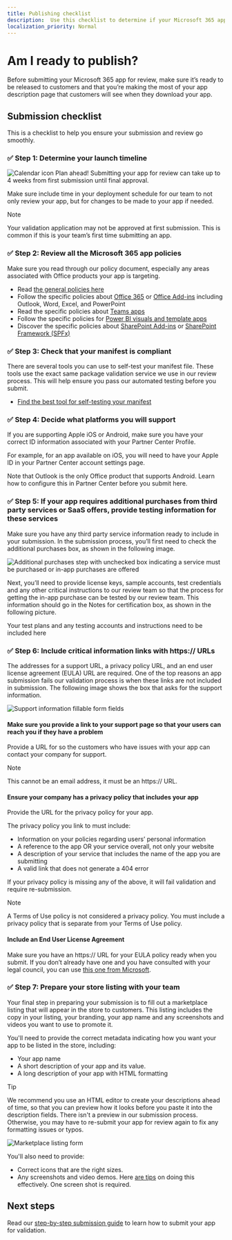 ```yaml
---
title: Publishing checklist 
description:  Use this checklist to determine if your Microsoft 365 app is ready to be published. 
localization_priority: Normal
---
```


# Am I ready to publish?

Before submitting your Microsoft 365 app for review, make sure it’s ready to be released to customers and that you’re making the most of your app description page that customers will see when they download your app.

## Submission checklist

This is a checklist to help you ensure your submission and review go smoothly.

### ✅ Step 1: Determine your launch timeline

![Calendar icon](./images/new/calendar.png) Plan ahead! Submitting your app for review can take up to 4 weeks from first submission until final approval.

Make sure include time in your deployment schedule for our team to not only review your app, but for changes to be made to your app if needed.

>[!NOTE]
> Your validation application may not be approved at first submission. This is common if this is your team’s first time submitting an app.

### ✅ Step 2: Review all the Microsoft 365 app policies

Make sure you read through our policy document, especially any areas associated with Office products your app is targeting.

- Read [the general policies here](https://docs.microsoft.com/legal/marketplace/certification-policies)
- Follow the specific policies about [Office 365](https://docs.microsoft.com/legal/marketplace/certification-policies#1100-office-365) or [Office Add-ins](https://docs.microsoft.com/legal/marketplace/certification-policies#1120-office-add-ins) including Outlook, Word, Excel, and PowerPoint
- Read the specific policies about [Teams apps](https://docs.microsoft.com/legal/marketplace/certification-policies#1140-teams)
- Follow the specific policies for [Power BI visuals and template apps](https://docs.microsoft.com/legal/marketplace/certification-policies#1180-power-bi-visuals)
- Discover the specific policies about [SharePoint Add-ins](https://docs.microsoft.com/legal/marketplace/certification-policies#1160-sharepoint) or [SharePoint Framework (SPFx)](https://docs.microsoft.com/legal/marketplace/certification-policies#1170-sharepoint-framework-solutions)

### ✅ Step 3: Check that your manifest is compliant

There are several tools you can use to self-test your manifest file. These tools use the exact same package validation service we use in our review process. This will help ensure you pass our automated testing before you submit.

- [Find the best tool for self-testing your manifest](https://docs.microsoft.com/office/dev/add-ins/testing/troubleshoot-manifest#:~:text=%20To%20use%20a%20command-line%20XML%20schema%20validation,and%20replace%20XML_FILE%20with%20the%20path...%20More%20)

### ✅ Step 4: Decide what platforms you will support

If you are supporting Apple iOS or Android, make sure you have your correct ID information associated with your Partner Center Profile.

For example, for an app available on iOS, you will need to have your Apple ID in your Partner Center account settings page.

Note that Outlook is the only Office product that supports Android. Learn how to configure this in Partner Center before you submit here.

### ✅ Step 5: If your app requires additional purchases from third party services or SaaS offers, provide testing information for these services

Make sure you have any third party service information ready to include in your submission. In the submission process, you’ll first need to check the additional purchases box, as shown in the following image.

![Additional purchases step with unchecked box indicating a service must be purchased or in-app purchases are offered](./images/new/additional-purchases.png)

Next, you’ll need to provide license keys, sample accounts, test credentials and any other critical instructions to our review team so that the process for getting the in-app purchase can be tested by our review team. This information should go in the Notes for certification box, as shown in the following picture.

Your test plans and any testing accounts and instructions need to be included here

### ✅ Step 6: Include critical information links with https:// URLs

The addresses for a support URL, a privacy policy URL, and an end user license agreement (EULA) URL  are required. One of the top reasons an app submission fails our validation process is when these links are not included in submission. The following image shows the box that asks for the support information.

![Support information fillable form fields](./images/new/step-5-b-validation.jpg)

#### Make sure you provide a link to your support page so that your users can reach you if they have a problem

Provide a URL for so the customers who have issues with your app can contact your company for support.

> [!NOTE]
> This cannot be an email address, it must be an https:// URL.

#### Ensure your company has a privacy policy that includes your app

Provide the URL for the privacy policy for your app.

The privacy policy you link to must include:

- Information on your policies regarding users’ personal information
- A reference to the app OR your service overall, not only your website
- A description of your service that includes the name of the app you are submitting
- A valid link that does not generate a 404 error

If your privacy policy is missing any of the above, it will fail validation and require re-submission.

>[!NOTE]
> A Terms of Use policy is not considered a privacy policy. You must include a privacy policy that is separate from your Terms of Use policy.

#### Include an End User License Agreement

Make sure you have an https:// URL for your EULA policy ready when you submit. If you don’t already have one and you have consulted with your legal council, you can use [this one from Microsoft](https://support.office.com/client/61994a3b-2c87-41c4-a88d-a6455efa362d). 

### ✅ Step 7: Prepare your store listing with your team

Your final step in preparing your submission is to fill out a marketplace listing that will appear in the store to customers. This listing includes the copy in your listing, your branding, your app name and any screenshots and videos you want to use to promote it.

You'll need to provide the correct metadata indicating how you want your app to be listed in the store, including:

- Your app name
- A short description of your app and its value.
- A long description of your app with HTML formatting

>[!TIP]
> We recommend you use an HTML editor to create your descriptions ahead of time, so that you can preview how it looks before you paste it into the description fields. There isn't a preview in our submission process. Otherwise, you may have to re-submit your app for review again to fix any formatting issues or typos.

![Marketplace listing form](./images/new/step-7-marketplace-listing.png)

You'll also need to provide:

- Correct icons that are the right sizes.
- Any screenshots and video demos. Here [are tips](https://docs.microsoft.com/office/dev/store/craft-effective-appsource-store-images) on doing this effectively. One screen shot is required.  

## Next steps

Read our [step-by-step submission guide](./add-in-submission-guide.md) to learn how to submit your app for validation.